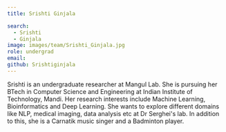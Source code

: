 ```yaml
---
title: Srishti Ginjala

search:
  - Srishti 
  - Ginjala
image: images/team/Srishti_Ginjala.jpg
role: undergrad
email: 
github: Srishtiginjala
---
```


Srishti is an undergraduate researcher at Mangul Lab. She is pursuing her BTech in Computer Science and Engineering at Indian Institute of Technology,    Mandi. Her research interests include Machine Learning, Bioinformatics and Deep Learning. She wants to explore different domains like NLP, medical imaging, data analysis etc at Dr Serghei's lab. In addition to this, she is a Carnatik music singer and a Badminton player.
